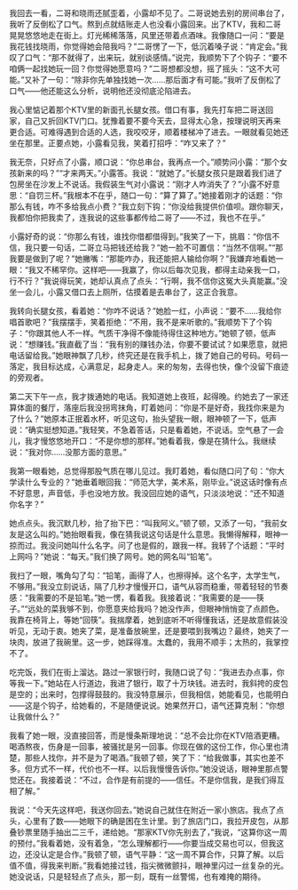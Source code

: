 我回去一看，二哥和晓雨还腻歪着，小露却不见了。二哥说她去别的房间串台了，我听了反倒松了口气。熬到点就结账走人也没看小露回来。出了KTV，我和二哥晃晃悠悠地走在街上。灯光稀稀落落，风里还带着点酒味。我像随口一问：“要是我花钱找晓雨，你觉得她会陪我吗？”二哥愣了一下，低沉着嗓子说：“肯定会。”我叹了口气：“那不就得了，出来玩，就别谈感情。”说完，我顺势下了个钩子：“要不咱俩一起找她玩一回？你觉得她愿意吗？”二哥想都没想，摇了摇头：“这不大可能。”又补了一句：“除非你先单独找她一次……那后面才有可能。”我听了反倒松了口气——他还能这么分析，说明他还没彻底沦陷进去。

我心里惦记着那个KTV里的新面孔长腿女孩。借口有事，我先打车把二哥送回家，自己又折回KTV门口。犹豫着要不要今天去，显得太心急，按理说明天再来更合适。可难得遇到合适的人选，我咬咬牙，顺着楼梯冲了进去。一眼就看见她还坐在那里。正要点她，小露看见我，笑着打招呼：“咋又来了？”

我无奈，只好点了小露，顺口说：“你总串台，我再点一个。”顺势问小露：“那个女孩新来的吗？”“才来两天。”小露答。我说：“就她了。”长腿女孩只是跟着我们进了包房坐在沙发上不说话。我假装生气对小露说：“刚才人咋消失了？”小露不好意思：“自罚三杯。”我根本不在乎，随口一句：“算了算了。”她接着刚才的话题：“你那么有钱，咋不多给我点小费？”我立刻下钩：“你没给我提供价值呗。跟你聊天，我都怕你把我卖了，连我说的这些事都传给二哥了——不过，我也不在乎。”

小露好奇的说：“你那么有钱，谁找你借都借得到。”我笑了一下，挑眉：“你信不信，我只要一句话，二哥立马把钱还给我？”她一脸不可置信：“当然不信啊。”“那我要是做到了呢？”她撇嘴：“那能咋办，我还能把人输给你啊？”我嫌弃地看她一眼：“我又不稀罕你。这样吧——我赢了，你以后每次见我，都得主动亲我一口，行不行？”我说得玩笑，她却认真点了点头：“行啊，我不信你这冤大头真能赢。”没坐一会儿，小露又借口去上厕所，估摸着是去串台了，这正合我意。

我转向长腿女孩，看着她：“你咋不说话？”她脸一红，小声说：“要不……我给你唱首歌吧？”我摆摆手，笑着拒绝：“不用，我不是来听歌的。”我顺势下了个钩子：“你跟其他人不一样。气质干净得不像能待得住这种地方。”她顿了顿，低声说：“想赚钱。”我直截了当：“我有别的赚钱办法，你要不要试试？如果愿意，就把电话留给我。”她眼神飘了几秒，终究还是在我手机上，拨了她自己的号码。号码一落定，我目标达成，心满意足，起身走人。来的匆匆，去得也快，像个没留下痕迹的旁观者。

第二天下午一点，我才拨通她的电话。我知道她上夜班，起得晚。约她去了一家还算体面的餐厅，落座后我没拐弯抹角，盯着她问：“你是不是好奇，我找你来是为了什么？”她原本正抿着水杯，听见这句，抬头望我一眼，眼神顿了一下，低声说：“确实挺想知道。”我轻笑，不急着答话，只是看着她，不说话。空气悬了一会儿，我才慢悠悠地开口：“不是你想的那样。”她看着我，像是在猜什么。我继续说：“我对你……没那方面的意思。”

我第一眼看她，总觉得那股气质在哪儿见过。我盯着她，看似随口问了句：“你大学读什么专业的？”她垂着眼回我：“师范大学，美术系，刚毕业。”说这话时像有点不好意思，声音低，手也没地方放。我没回应她的语气，只淡淡地说：“还不知道你名字？”

她点点头。我沉默几秒，抬了抬下巴：“叫我阿义。”顿了顿，又添了一句，“我前女友是这么叫的。”她抬眼看我，像在猜我说这句话是什么意思。我懒得解释，眼神一掠而过。我没问她叫什么名字。问了也是假的，跟我一样。我转了个话题：“平时上网吗？”她说：“每天。”我们换了网号。她的网名叫“铅笔”。

我扫了一眼，嘴角勾了勾：“铅笔，画得了人，也擦得掉。这个名字，太学生气，不够用。”我没立刻说话，隔了几秒才慢慢开口，语气从容而稳重，带着轻轻的节奏感：“我需要的不是铅笔。”她一愣，看着我。我接着说：“我需要的是——筷子。”“远处的菜我够不到，你愿意夹给我吗？她没作声，但眼神悄悄变了点颜色。我靠在椅背上，等她“回筷”。我揣摩着，她到底听不听得懂我话，还是故意假装没听见，无动于衷。她夹了菜，是准备放碗里，还是要喂到我嘴边？最终，她夹了一块肉，放进了我碗里。这一步，她踩得准。太蠢的，我用不顺手；太热的，我掌控不了。

吃完饭，我们在街上溜达。路过一家银行时，我随口说了句：“我进去办点事，你等我一下。”她站在人行道边，我进了银行，取了十万块钱。进去时，我斜挎的皮包是空的；出来时，包撑得鼓鼓的。我没特意展示，但我相信，她能看见，也能明白——这是个钩子，给她看的，不是随便说说。她果然开口，语气还算克制：“你想让我做什么？”

我看了她一眼，没直接回答，而是慢条斯理地说：“总不会比你在KTV陪酒更糟。喝酒熬夜，伤身是一回事，被骚扰是另一回事。你现在做的这份工作，你心里也清楚，那些人找你，并不是为了喝酒。”我顿了顿，笑了下：“给我做事，其实也差不多。但方式不一样，代价也不一样。以后我慢慢告诉你。”她没说话，眼神里那点警觉还在。我接着说：“不过，合作是有前提的——信任。不是你信我，是我们得互相了解。”

我说：“今天先这样吧，我送你回去。”她说自己就住在附近一家小旅店。我点了点头，心里有了数——她眼下的确是困在生计里。到了旅店门口，我拉开皮包，从那叠钞票里随手抽出二三千，递给她。“那家KTV你先别去了，”我说，“这算你这一周的预付。”我看着她，没有着急，“怎么理解都行——你要当成交易也可以，但我这边，还没认定是合作。”我顿了顿，语气平静：“这一周不算合作，只算了解。以后值不值，得我来判断。”我看她接过钱，指尖微微颤抖，眼神里闪过一丝复杂的光。她没说话，只是轻轻点了点头，那一刻，既有一丝警惕，也有难掩的期待。

